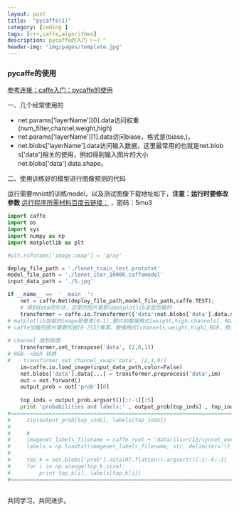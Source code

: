 ```yaml
---
layout: post
title:  "pycaffe(1)"
category: [coding ]
tags: [c++,caffe,algorithms]
description: pycaffe的入门（一）"
header-img: "img/pages/template.jpg"
---
```


### pycaffe的使用
[参考连接：caffe入门：pycaffe的使用](http://blog.csdn.net/liyaohhh/article/details/50932430)

一、几个经常使用的

* net.params['layerName'][0].data访问权重(num_filter,channel,weight,high)
* net.params['layerName'][1].data访问biase，格式是(biase,)。
* net.blobs['layerName'].data访问输入数据，这里最常用的也就是net.blob s['data']相关的使用，例如得到输入图片的大小net.blobs['data'].data.shape。

二、使用训练好的模型进行图像预测的代码

运行需要mnist的训练model，以及测试图像下载地址如下，**注意：运行时要修改参数**
[运行程序所需材料百度云链接：](http://pan.baidu.com/s/1skP97Z3) ，密码：5mu3

```python
import caffe
import os
import sys
import numpy as np
import matplotlib as plt

#plt.rcParams['image.cmap'] = 'gray'

deploy_file_path = './lenet_train_test.prototxt'
model_file_path = './lenet_iter_10000.caffemodel'
input_data_path = './5.jpg'

if __name__ ==  '__main__':
    net = caffe.Net(deploy_file_path,model_file_path,caffe.TEST);
    # 得到data的形状，这里的图片是默认matplotlib底层加载的 
    transformer = caffe.io.Transformer({'data':net.blobs['data'].data.shape})
# matplotlib加载的image是像素[0-1],图片的数据格式[weight,high,channels]，RGB  
# caffe加载的图片需要的是[0-255]像素，数据格式[channels,weight,high],BGR，那么就需要转换  
  
# channel 放到前面 
    transformer.set_transpose('data', (2,0,1))  
# RGB-->BGR 转换
#    transformer.set_channel_swap('data', (2,1,0))  
    im=caffe.io.load_image(input_data_path,color=False)  
    net.blobs['data'].data[...] = transformer.preprocess('data',im)  
    out = net.forward()  
    output_prob = out['prob'][0]  
    
    top_inds = output_prob.argsort()[::-1][:5]    
    print 'probabilities and labels:' , output_prob[top_inds] , top_inds
#==============================================================================
#     zip(output_prob[top_inds], labels[top_inds])  
#       
#     #
#     imagenet_labels_filename = caffe_root + 'data/ilsvrc12/synset_words.txt'  
#     labels = np.loadtxt(imagenet_labels_filename, str, delimiter='\t')  
#       
#     top_k = net.blobs['prob'].data[0].flatten().argsort()[-1:-6:-1]  
#     for i in np.arange(top_k.size):  
#         print top_k[i], labels[top_k[i]]  
#==============================================================================
  
```
  
共同学习，共同进步。
  



